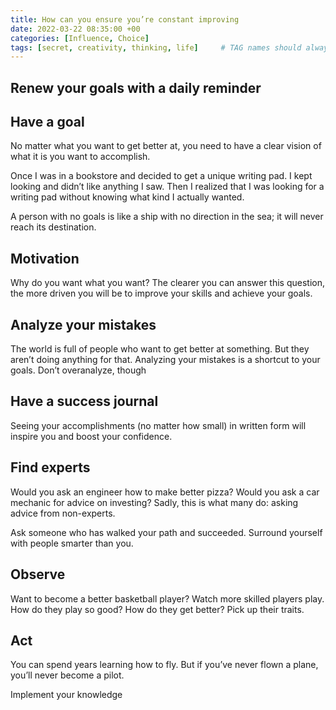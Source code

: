 ```yaml
---
title: How can you ensure you’re constant improving
date: 2022-03-22 08:35:00 +00
categories: [Influence, Choice]
tags: [secret, creativity, thinking, life]     # TAG names should always be lowercase
---
```


## Renew your goals with a daily reminder



## Have a goal

No matter what you want to get better at, you need to have a clear vision of what it is you want to accomplish.

Once I was in a bookstore and decided to get a unique writing pad. I kept looking and didn’t like anything I saw. Then I realized that I was looking for a writing pad without knowing what kind I actually wanted.

A person with no goals is like a ship with no direction in the sea; it will never reach its destination.

## Motivation

Why do you want what you want? The clearer you can answer this question, the more driven you will be to improve your skills and achieve your goals.

## Analyze your mistakes

The world is full of people who want to get better at something. But they aren’t doing anything for that. Analyzing your mistakes is a shortcut to your goals. Don’t overanalyze, though

## Have a success journal


Seeing your accomplishments (no matter how small) in written form will inspire you and boost your confidence.

## Find experts

Would you ask an engineer how to make better pizza? Would you ask a car mechanic for advice on investing? Sadly, this is what many do: asking advice from non-experts.

Ask someone who has walked your path and succeeded. Surround yourself with people smarter than you.

## Observe

Want to become a better basketball player? Watch more skilled players play. How do they play so good? How do they get better? Pick up their traits.

## Act


You can spend years learning how to fly. But if you’ve never flown a plane, you’ll never become a pilot.

Implement your knowledge